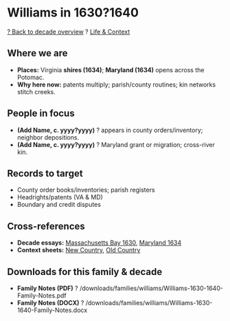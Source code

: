 # Williams in 1630?1640

[? Back to decade overview](../../../decades/1630-1640/1630-1640.md) ? [Life \& Context](../../../decades/1630-1640/1630-1640-life.md)

## Where we are

* **Places:** Virginia **shires (1634)**; **Maryland (1634)** opens across the Potomac.
* **Why here now:** patents multiply; parish/county routines; kin networks stitch creeks.

## People in focus

* **(Add Name, c. yyyy?yyyy)** ? appears in county orders/inventory; neighbor depositions.
* **(Add Name, c. yyyy?yyyy)** ? Maryland grant or migration; cross-river kin.

## Records to target

* County order books/inventories; parish registers
* Headrights/patents (VA \& MD)
* Boundary and credit disputes

## Cross-references

* **Decade essays:** [Massachusetts Bay 1630](../../../decades/1630-1640/1630-MassachusettsBay.md), [Maryland 1634](../../../decades/1630-1640/1634-Maryland.md)
* **Context sheets:** [New Country](../../../decades/1630-1640/1630-1640-NewCountry.md), [Old Country](../../../decades/1630-1640/1630-1640-OldCountry.md)

## Downloads for this family \& decade

* **Family Notes (PDF)** ? /downloads/families/williams/Williams-1630-1640-Family-Notes.pdf
* **Family Notes (DOCX)** ? /downloads/families/williams/Williams-1630-1640-Family-Notes.docx
